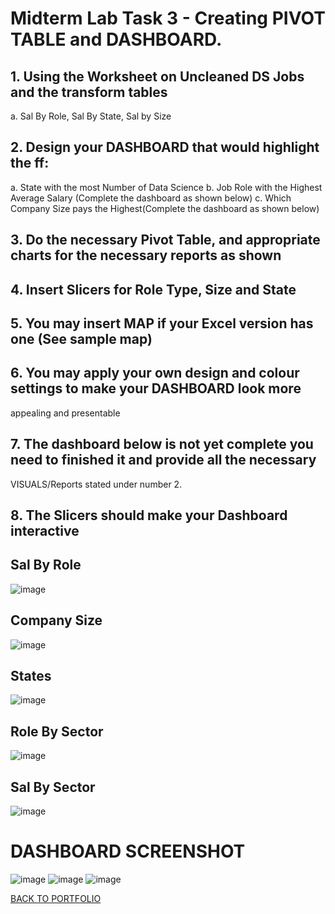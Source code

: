 # Midterm Lab Task 3 - Creating PIVOT TABLE and DASHBOARD.

## 1. Using the Worksheet on Uncleaned DS Jobs and the transform tables
a. Sal By Role, Sal By State, Sal by Size
## 2. Design your DASHBOARD that would highlight the ff:
a. State with the most Number of Data Science
b. Job Role with the Highest Average Salary (Complete the dashboard as shown below)
c. Which Company Size pays the Highest(Complete the dashboard as shown below)

## 3. Do the necessary Pivot Table, and appropriate charts for the necessary reports as shown
## 4. Insert Slicers for Role Type, Size and State
## 5. You may insert MAP if your Excel version has one (See sample map)
## 6. You may apply your own design and colour settings to make your DASHBOARD look more
appealing and presentable
## 7. The dashboard below is not yet complete you need to finished it and provide all the necessary
VISUALS/Reports stated under number 2.
## 8. The Slicers should make your Dashboard interactive

## Sal By Role
![image](https://github.com/user-attachments/assets/dad20948-0c5f-4575-9521-0cd6fd09d0b8)


## Company Size
![image](https://github.com/user-attachments/assets/42a05832-83d8-4f85-b6b3-310243c7eaf8)


## States
![image](https://github.com/user-attachments/assets/bf8947dd-448c-462c-b375-fa3fecc14ddd)


## Role By Sector
![image](https://github.com/user-attachments/assets/da79f08b-0ec3-4265-93ac-30602057f598)

## Sal By Sector
![image](https://github.com/user-attachments/assets/07c2372f-2244-4eda-8c51-ddfb2799b4f2)

# DASHBOARD SCREENSHOT 

![image](https://github.com/user-attachments/assets/eb46db2f-5349-49ab-b419-ec0a6489d50e)
![image](https://github.com/user-attachments/assets/05a0bccd-36e0-4a45-87aa-2fdbe9aeb974)
![image](https://github.com/user-attachments/assets/0acab89f-bd05-4f7e-9f2c-b8eeda789ddf)


[BACK TO PORTFOLIO](https://zomue.github.io/)

